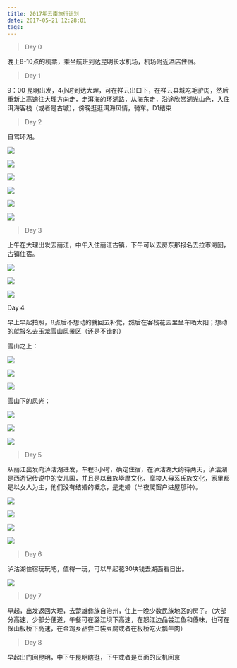 ```yaml
---
title: 2017年云南旅行计划
date: 2017-05-21 12:28:01
tags:
---
```

> Day 0    

晚上8-10点的机票，乘坐航班到达昆明长水机场，机场附近酒店住宿。   

> Day 1   

9：00 昆明出发，4小时到达大理，可在祥云出口下，在祥云县城吃毛驴肉，然后重新上高速往大理方向走，走洱海的环湖路，从海东走，沿途欣赏湖光山色，入住洱海客栈（或者是古城），傍晚逛逛洱海风情，骑车。D1结束     

> Day 2

自驾环湖。

![](/images/1.png)

![](/images/2.png)

![](/images/3.png)

![](/images/4.png)

![](/images/5.png)

![](/images/6.png)

> Day 3
 
上午在大理出发去丽江，中午入住丽江古镇，下午可以去房东那报名去拉市海回，古镇住宿。

![](/images/7.png)

![](/images/8.png)

![](/images/9.png)


Day 4
 
早上早起拍照，8点后不想动的就回去补觉，然后在客栈花园里坐车晒太阳；想动的就报名去玉龙雪山风景区（还是不错的）

雪山之上：

![](/images/10.png)

![](/images/11.png)

![](/images/12.png)

雪山下的风光：

![](/images/13.png)

![](/images/14.png)

![](/images/15.png) 

> Day 5

从丽江出发向泸沽湖进发，车程3小时，确定住宿，在泸沽湖大约待两天，泸沽湖是西游记传说中的女儿国，并且是以彝族毕摩文化、摩梭人母系氏族文化，家里都是以女人为主，他们没有结婚的概念，是走婚（半夜爬窗户进屋那种）。

![](/images/15.png)

![](/images/16.png)

![](/images/17.png)

![](/images/18.png)

> Day 6
 
泸沽湖住宿玩玩吧，值得一玩，可以早起花30块钱去湖面看日出。

![](/images/19.png)

> Day 7 

早起，出发返回大理，去楚雄彝族自治州，住上一晚少数民族地区的房子。（大部分高速，少部分便道，午餐可在潞江坝下高速，在怒江边品尝江鱼和傣味，也可在保山板桥下高速，在金鸡乡品尝口袋豆腐或者在板桥吃火瓢牛肉）

> Day 8
 
早起出门回昆明，中下午昆明瞎逛，下午或者是页面的灰机回京
